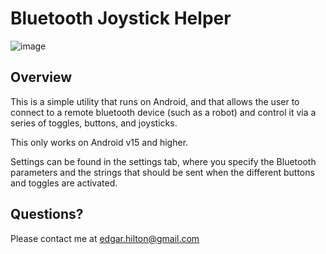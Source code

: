 # Bluetooth Joystick Helper

![image](https://github.com/user-attachments/assets/ddff2c3c-ceba-4667-b8a8-5f1a72fae2ae)


## Overview

This is a simple utility that runs on Android, and that allows the user to connect to a remote bluetooth device (such as a robot)
and control it via a series of toggles, buttons, and joysticks. 

This only works on Android v15 and higher.

Settings can be found in the settings tab, where you specify the Bluetooth parameters and the strings that should be sent when the different buttons and toggles are activated.


## Questions?

Please contact me at [edgar.hilton@gmail.com](mailto:edgar.hilton@gmail.com)
